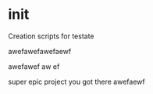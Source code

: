 # init

Creation scripts for testate

awefawefawefaewf

awefawef
aw
ef

super epic project you got there
awefaewf
